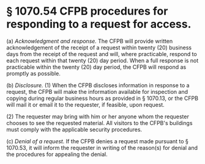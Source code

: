 # § 1070.54   CFPB procedures for responding to a request for access.

(a) *Acknowledgment and response.* The CFPB will provide written acknowledgement of the receipt of a request within twenty (20) business days from the receipt of the request and will, where practicable, respond to each request within that twenty (20) day period. When a full response is not practicable within the twenty (20) day period, the CFPB will respond as promptly as possible.


(b) *Disclosure.* (1) When the CFPB discloses information in response to a request, the CFPB will make the information available for inspection and copying during regular business hours as provided in § 1070.13, or the CFPB will mail it or email it to the requester, if feasible, upon request.


(2) The requester may bring with him or her anyone whom the requester chooses to see the requested material. All visitors to the CFPB's buildings must comply with the applicable security procedures.


(c) *Denial of a request.* If the CFPB denies a request made pursuant to § 1070.53, it will inform the requester in writing of the reason(s) for denial and the procedures for appealing the denial.




